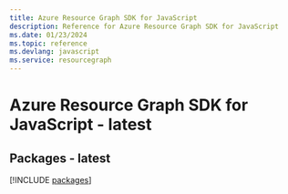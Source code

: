 ```yaml
---
title: Azure Resource Graph SDK for JavaScript
description: Reference for Azure Resource Graph SDK for JavaScript
ms.date: 01/23/2024
ms.topic: reference
ms.devlang: javascript
ms.service: resourcegraph
---
```

# Azure Resource Graph SDK for JavaScript - latest
## Packages - latest
[!INCLUDE [packages](resource-graph-index.md)]